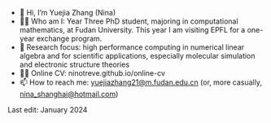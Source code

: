 - 👋 Hi, I’m Yuejia Zhang (Nina)
- 👩‍🎓 Who am I: Year Three PhD student, majoring in computational mathematics, at Fudan University. This year I am visiting EPFL for a one-year exchange program.
- 👀 Research focus: high performance computing in numerical linear algebra and for scientific applications, especially molecular simulation and electronic structure theories
- 👩‍💻 Online CV: ninotreve.github.io/online-cv
- 📫 How to reach me: yuejiazhang21@m.fudan.edu.cn (or, more casually, nina_shanghai@hotmail.com)

<!---
ninotreve/ninotreve is a ✨ special ✨ repository because its `README.md` (this file) appears on your GitHub profile.
You can click the Preview link to take a look at your changes.
--->

Last edit: January 2024
